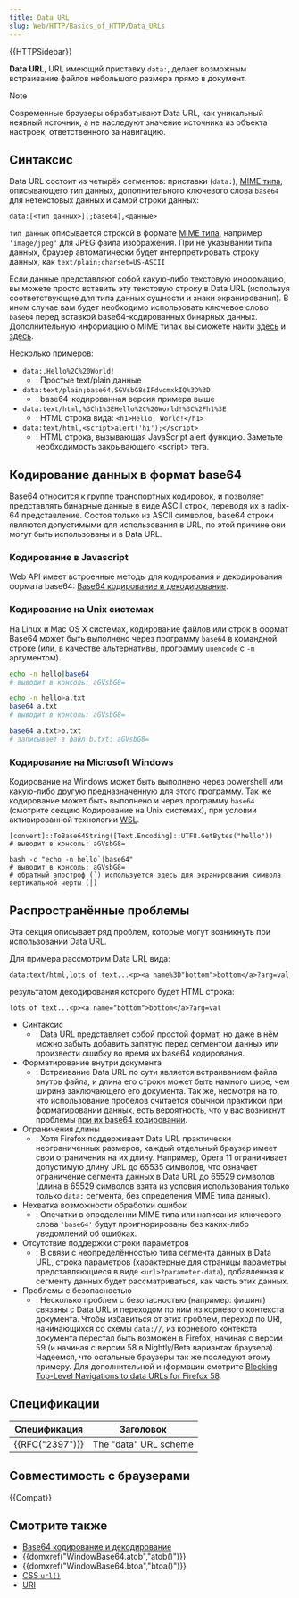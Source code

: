 ```yaml
---
title: Data URL
slug: Web/HTTP/Basics_of_HTTP/Data_URLs
---
```


{{HTTPSidebar}}

**Data URL**, URL имеющий приставку `data:`, делает возможным встраивание файлов небольшого размера прямо в документ.

> [!NOTE]
> Современные браузеры обрабатывают Data URL, как уникальный неявный источник, а не наследуют значение источника из объекта настроек, ответственного за навигацию.

## Синтаксис

Data URL состоит из четырёх сегментов: приставки (`data:`), [MIME типа](/ru/docs/Web/HTTP/Basics_of_HTTP/MIME_types), описывающего тип данных, дополнительного ключевого слова `base64` для нетекстовых данных и самой строки данных:

```
data:[<тип данных>][;base64],<данные>
```

`тип данных` описывается строкой в формате [MIME типа](/ru/docs/Web/HTTP/Basics_of_HTTP/MIME_types), например `'image/jpeg'` для JPEG файла изображения. При не указывании типа данных, браузер автоматически будет интерпретировать строку данных, как `text/plain;charset=US-ASCII`

Если данные представляют собой какую-либо текстовую информацию, вы можете просто вставить эту текстовую строку в Data URL (используя соответствующие для типа данных сущности и знаки экранирования). В ином случае вам будет необходимо использовать ключевое слово `base64` перед вставкой base64-кодированных бинарных данных. Дополнительную информацию о MIME типах вы сможете найти [здесь](/ru/docs/Web/HTTP/Basics_of_HTTP/MIME_types) и [здесь](/ru/docs/Web/HTTP/Basics_of_HTTP/MIME_types/Complete_list_of_MIME_types).

Несколько примеров:

- `data:,Hello%2C%20World!`
  - : Простые text/plain данные
- `data:text/plain;base64,SGVsbG8sIFdvcmxkIQ%3D%3D`
  - : base64-кодированная версия примера выше
- `data:text/html,%3Ch1%3EHello%2C%20World!%3C%2Fh1%3E`
  - : HTML строка вида: `<h1>Hello, World!</h1>`
- `data:text/html,<script>alert('hi');</script>`
  - : HTML строка, вызывающая JavaScript alert функцию. Заметьте необходимость закрывающего \<script> тега.

## Кодирование данных в формат base64

Base64 относится к группе транспортных кодировок, и позволяет представлять бинарные данные в виде ASCII строк, переводя их в radix-64 представление. Состоя только из ASCII символов, base64 строки являются допустимыми для использования в URL, по этой причине они могут быть использованы и в Data URL.

### Кодирование в Javascript

Web API имеет встроенные методы для кодирования и декодирования формата base64: [Base64 кодирование и декодирование](/ru/docs/Web/API/WindowBase64/Base64_encoding_and_decoding).

### Кодирование на Unix системах

На Linux и Mac OS X системах, кодирование файлов или строк в формат Base64 может быть выполнено через программу `base64` в командной строке (или, в качестве альтернативы, программу `uuencode` с `-m` аргументом).

```bash
echo -n hello|base64
# выводит в консоль: aGVsbG8=

echo -n hello>a.txt
base64 a.txt
# выводит в консоль: aGVsbG8=

base64 a.txt>b.txt
# записывает в файл b.txt: aGVsbG8=
```

### Кодирование на Microsoft Windows

Кодирование на Windows может быть выполнено через powershell или какую-либо другую предназначенную для этого программу. Так же кодирование может быть выполнено и через программу `base64` (смотрите секцию Кодирование на Unix системах), при условии активированной технологии [WSL](https://en.wikipedia.org/wiki/Windows_Subsystem_for_Linux).

```
[convert]::ToBase64String([Text.Encoding]::UTF8.GetBytes("hello"))
# выводит в консоль: aGVsbG8=

bash -c "echo -n hello`|base64"
# выводит в консоль: aGVsbG8=
# обратный апостроф (`) используется здесь для экранирования символа вертикальной черты (|)
```

## Распространённые проблемы

Эта секция описывает ряд проблем, которые могут возникнуть при использовании Data URL.

Для примера рассмотрим Data URL вида:

```
data:text/html,lots of text...<p><a name%3D"bottom">bottom</a>?arg=val
```

результатом декодирования которого будет HTML строка:

```
lots of text...<p><a name="bottom">bottom</a>?arg=val
```

- Синтаксис
  - : Data URL представляет собой простой формат, но даже в нём можно забыть добавить запятую перед сегментом данных или произвести ошибку во время их base64 кодирования.
- Форматирование внутри документа
  - : Встраивание Data URL по сути является встраиванием файла внутрь файла, и длина его строки может быть намного шире, чем ширина заключающего его документа. Так же, несмотря на то, что использование пробелов считается обычной практикой при форматировании данных, есть вероятность, что у вас возникнут проблемы [при их base64 кодировании](http://bugzilla.mozilla.org/show_bug.cgi?id=73026#c12).
- Ограничения длины
  - : Хотя Firefox поддерживает Data URL практически неограниченных размеров, каждый отдельный браузер имеет свои ограничения на их длину. Например, Opera 11 ограничивает допустимую длину URL до 65535 символов, что означает ограничение сегмента данных в Data URL до 65529 символов (длина в 65529 символов взята из условия использования только только `data:` сегмента, без определения MIME типа данных).
- Нехватка возможности обработки ошибок
  - : Опечатки в определении MIME типа или написания ключевого слова `'base64'` будут проигнорированы без каких-либо уведомлений об ошибках.
- Отсутствие поддержки строки параметров
  - : В связи с неопределённостью типа сегмента данных в Data URL, строка параметров (характерные для страницы параметры, представляющиеся в виде `<url>?parameter-data`), добавленная к сегменту данных будет рассматриваться, как часть этих данных.
- Проблемы с безопасностью
  - : Несколько проблем с безопасностью (например: фишинг) связаны с Data URL и переходом по ним из корневого контекста документа. Чтобы избавиться от этих проблем, переход по URI, начинающихся со схемы `data://`, из корневого контекста документа перестал быть возможен в Firefox, начиная с версии 59 (и начиная с версии 58 в Nightly/Beta вариантах браузера). Надеемся, что остальные браузеры так же последуют этому примеру. Для дополнительной информации смотрите [Blocking Top-Level Navigations to data URLs for Firefox 58](https://blog.mozilla.org/security/2017/11/27/blocking-top-level-navigations-data-urls-firefox-58/).

## Спецификации

| Спецификация    | Заголовок             |
| --------------- | --------------------- |
| {{RFC("2397")}} | The "data" URL scheme |

## Совместимость с браузерами

{{Compat}}

## Смотрите также

- [Base64 кодирование и декодирование](/ru/docs/Web/API/WindowBase64/Base64_encoding_and_decoding)
- {{domxref("WindowBase64.atob","atob()")}}
- {{domxref("WindowBase64.btoa","btoa()")}}
- [CSS `url()`](/ru/docs/Web/CSS/uri)
- [URI](/ru/docs/Glossary/URI)
